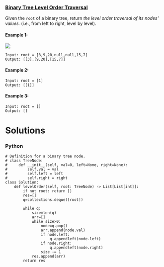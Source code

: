 ### [Binary Tree Level Order Traversal](https://leetcode.com/problems/binary-tree-level-order-traversal/) <br>

Given the `root` of a binary tree, return *the level order traversal of its nodes' values.* (i.e., from left to right, level by level).


#### Example 1:
<img src="../../../../images/102tree1.jpg">

```
Input: root = [3,9,20,null,null,15,7]
Output: [[3],[9,20],[15,7]]

```

#### Example 2:

```
Input: root = [1]
Output: [[1]]

```

#### Example 3:

```
Input: root = []
Output: []

```


# Solutions

### Python
```
# Definition for a binary tree node.
# class TreeNode:
#     def __init__(self, val=0, left=None, right=None):
#         self.val = val
#         self.left = left
#         self.right = right
class Solution:
    def levelOrder(self, root: TreeNode) -> List[List[int]]:
        if not root: return []
        res=[]
        q=collections.deque([root])
        
        while q:
            size=len(q)
            arr=[]
            while size>0:
                node=q.pop()
                arr.append(node.val)
                if node.left:
                    q.appendleft(node.left)
                if node.right:
                    q.appendleft(node.right)
                size -= 1
            res.append(arr)
        return res
```
